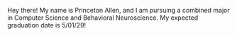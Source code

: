 

Hey there! My name is Princeton Allen, and I am pursuing a combined major in Computer Science and Behavioral Neuroscience. My expected graduation date is 5/01/29!
